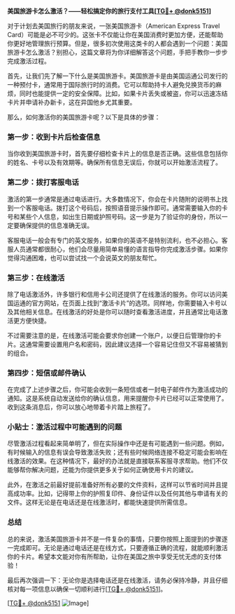 **美国旅游卡怎么激活？——轻松搞定你的旅行支付工具[[TG💪+ @donk5151](https://t.me/s/donk5151)]**

对于计划去美国旅行的朋友来说，一张美国旅游卡（American Express Travel Card）可能是必不可少的。这张卡不仅能让你在美国消费时更加方便，还能帮助你更好地管理旅行预算。但是，很多初次使用这类卡的人都会遇到一个问题：美国旅游卡怎么激活？别担心，这篇文章将为你详细解答这个问题，手把手教你一步步完成激活过程。

首先，让我们先了解一下什么是美国旅游卡。美国旅游卡是由美国运通公司发行的一种预付卡，通常用于国际旅行时的消费。它可以帮助持卡人避免兑换货币的麻烦，同时也能提供一定的安全保障。比如，如果卡片丢失或被盗，你可以迅速冻结卡片并申请补办新卡，这在异国他乡尤其重要。

那么，如何激活你的美国旅游卡呢？以下是具体的步骤：

### 第一步：收到卡片后检查信息

当你收到美国旅游卡时，首先要仔细检查卡片上的信息是否正确。这些信息包括你的姓名、卡号以及有效期等。确保所有信息无误后，你就可以开始激活流程了。

### 第二步：拨打客服电话

激活的第一步通常是通过电话进行。大多数情况下，你会在卡片随附的说明书上找到一个客服电话。拨打这个号码后，按照语音提示操作即可。通常需要输入你的卡号和某些个人信息，如出生日期或护照号码。这一步是为了验证你的身份，所以一定要确保提供的信息准确无误。

客服电话一般会有专门的英文服务，如果你的英语不是特别流利，也不必担心。客服人员通常都很耐心，他们会尽量用简单易懂的语言指导你完成激活步骤。如果你觉得沟通困难，也可以尝试找一个会说英文的朋友帮忙。

### 第三步：在线激活

除了电话激活外，许多银行和信用卡公司还提供了在线激活的服务。你可以访问美国运通的官方网站，在页面上找到“激活卡片”的选项。同样地，你需要输入卡号以及其他相关信息。在线激活的好处是你可以随时查看激活进度，并且通常比电话激活更方便快捷。

不过需要注意的是，在线激活可能会要求你创建一个账户，以便日后管理你的卡片。这通常需要设置用户名和密码，因此建议选择一个容易记住但又不容易被猜到的组合。

### 第四步：短信或邮件确认

在完成了上述步骤之后，你可能会收到一条短信或者一封电子邮件作为激活成功的通知。这是系统自动发送给你的确认信息，用来提醒你卡片已经可以正常使用了。收到这条消息后，你可以放心地带着卡片踏上旅程了。

### 小贴士：激活过程中可能遇到的问题

尽管激活过程看起来简单明了，但在实际操作中还是有可能遇到一些问题。例如，有时候输入的信息有误会导致激活失败；还有些时候网络连接不稳定可能会影响在线激活的效果。在这种情况下，最好的办法就是直接联系客服寻求帮助。他们不仅能够帮你解决问题，还能为你提供更多关于如何正确使用卡片的建议。

此外，在激活之前最好提前准备好所有必要的文件资料，这样可以节省时间并且提高成功率。比如，记得带上你的护照复印件、身份证件以及任何其他与申请有关的文件。这样无论是在电话还是在线激活时，都能快速提供所需信息。

### 总结

总的来说，激活美国旅游卡并不是一件复杂的事情，只要你按照上面提到的步骤逐一完成即可。无论是通过电话还是在线方式，只要遵循正确的流程，就能顺利激活你的卡片。希望本文能对你有所帮助，让你在美国之旅中享受无忧无虑的支付体验！

最后再次强调一下：无论你是选择电话还是在线激活，请务必保持冷静，并且仔细核对每一项信息以确保一切顺利进行[[TG💪+ @donk5151](https://t.me/s/donk5151)]。

[[TG💪+ @donk5151](https://t.me/s/donk5151) ![Image](https://i.postimg.cc/rwNCRYN7/Snipaste-2025-04-30-17-27-05.png)]